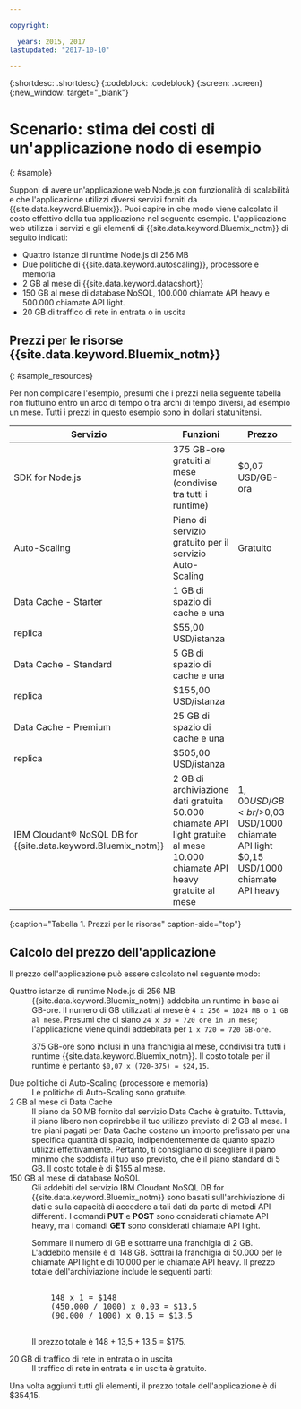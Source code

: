 ```yaml
---

copyright:

  years: 2015, 2017
lastupdated: "2017-10-10"

---
```


{:shortdesc: .shortdesc}
{:codeblock: .codeblock}
{:screen: .screen}
{:new_window: target="_blank"}

# Scenario: stima dei costi di un'applicazione nodo di esempio
{: #sample}

Supponi di avere un'applicazione web Node.js con funzionalità di scalabilità e che l'applicazione utilizzi diversi servizi forniti da {{site.data.keyword.Bluemix}}. Puoi capire in che modo viene calcolato il costo effettivo della tua applicazione nel seguente esempio. L'applicazione web utilizza i servizi e gli elementi di {{site.data.keyword.Bluemix_notm}} di seguito indicati:

* Quattro istanze di runtime Node.js di 256 MB
* Due politiche di {{site.data.keyword.autoscaling}}, processore e memoria
* 2 GB al mese di {{site.data.keyword.datacshort}}
* 150 GB al mese di database NoSQL, 100.000 chiamate API heavy e 500.000 chiamate API light.
* 20 GB di traffico di rete in entrata o in uscita

## Prezzi per le risorse {{site.data.keyword.Bluemix_notm}}
{: #sample_resources}

Per non complicare l'esempio, presumi che i prezzi nella seguente
tabella non fluttuino entro un arco di tempo o tra archi di tempo diversi, ad esempio un mese. Tutti i prezzi in questo esempio
sono in dollari statunitensi.

|Servizio |	Funzioni |	Prezzo |
|--------|-----------|--------|
|SDK for Node.js |	375 GB-ore gratuiti al mese (condivise tra tutti i runtime) |	$0,07 USD/GB-ora|
|Auto-Scaling |	Piano di servizio gratuito per il servizio Auto-Scaling |	Gratuito|
|Data Cache - Starter |	1 GB di spazio di cache e una
                                replica |	$55,00 USD/istanza |
|Data Cache - Standard |	5 GB di spazio di cache e una
                                replica |	$155,00 USD/istanza |
|Data Cache - Premium |	25 GB di spazio di cache e una
                                replica |	$505,00 USD/istanza|
|IBM Cloudant® NoSQL DB for {{site.data.keyword.Bluemix_notm}} |	2 GB di archiviazione dati gratuita<br/>50.000 chiamate API light gratuite al mese<br/>10.000 chiamate API heavy gratuite al mese | $1,00 USD/GB<br/>$0,03 USD/1000 chiamate API light<br/>$0,15 USD/1000 chiamate API heavy |
{:caption="Tabella 1. Prezzi per le risorse" caption-side="top"}

## Calcolo del prezzo dell'applicazione

Il prezzo dell'applicazione può essere calcolato nel seguente modo:

<dl>
<dt>Quattro istanze di runtime Node.js di 256 MB</dt>
<dd>{{site.data.keyword.Bluemix_notm}} addebita un runtime in base ai GB-ore. Il numero di GB utilizzati al mese è <code>4 x 256 = 1024 MB o 1 GB al mese</code>. Presumi che ci siano <code>24 x 30 = 720 ore in un mese</code>; l'applicazione viene quindi addebitata per <code>1 x 720 = 720 GB-ore</code>.
<p>
375 GB-ore sono inclusi in una franchigia
al mese, condivisi tra tutti i runtime {{site.data.keyword.Bluemix_notm}}. Il costo totale per il runtime è pertanto <code>$0,07 x (720-375) = $24,15</code>.</p></dd>

<dt>Due politiche di Auto-Scaling (processore e memoria)</dt>
<dd>Le politiche di Auto-Scaling sono gratuite.</dd>

<dt>2 GB al mese di Data Cache</dt>
<dd>Il piano da 50 MB fornito dal servizio Data Cache è gratuito. Tuttavia, il piano libero non coprirebbe il tuo utilizzo previsto di 2 GB
al mese. I tre piani pagati per Data Cache costano un importo prefissato per una specifica quantità di spazio, indipendentemente da quanto spazio utilizzi
effettivamente. Pertanto, ti consigliamo di scegliere il piano minimo che soddisfa il tuo uso previsto, che è il
piano standard di 5 GB. Il costo totale è di $155 al mese.</dd>

<dt>150 GB al mese di database NoSQL</dt>
<dd>Gli addebiti del servizio IBM Cloudant NoSQL DB for {{site.data.keyword.Bluemix_notm}} sono basati sull'archiviazione di dati e sulla capacità di accedere a tali dati da parte di metodi API differenti. I comandi <strong>PUT</strong> e
<strong>POST</strong> sono considerati chiamate API heavy, ma i comandi <strong>GET</strong>
sono considerati chiamate API light.
<p>
Sommare il numero di GB e sottrarre
una franchigia di 2 GB. L'addebito mensile è di 148 GB. Sottrai la franchigia di 50.000 per le chiamate API light e di 10.000 per le chiamate API heavy. Il prezzo totale dell'archiviazione
include le seguenti parti:</p>
<pre class="codeblock">
<codeblock>
    148 x 1 = $148
    (450.000 / 1000) x 0,03 = $13,5
    (90.000 / 1000) x 0,15 = $13,5
</codeblock>
</pre>
<p>
Il prezzo totale è 148 + 13,5 + 13,5 = $175.</p></dd>

<dt>20 GB di traffico di rete in entrata o in uscita</dt>
<dd>Il traffico di rete in entrata
e in uscita è gratuito.</dd>

</dl>

Una volta aggiunti tutti gli elementi, il prezzo totale dell'applicazione è di $354,15.
